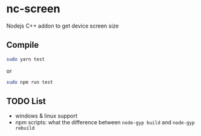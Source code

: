 # nc-screen

Nodejs C++ addon to get device screen size

## Compile

```sh
sudo yarn test
```

or

```sh
sudo npm run test
```

## TODO List

-   windows & linux support
-   npm scripts: what the difference between `node-gyp build` and `node-gyp rebuild`
